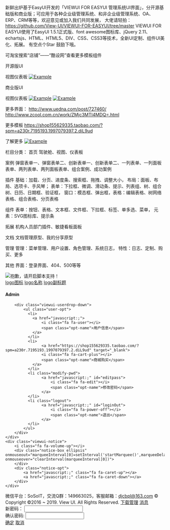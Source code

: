 新鲜出炉基于EasyUI开发的「VIEWUI FOR EASYUI 管理系统UI界面」，分开源基础版和商业版；可应用于各种企业级管理系统、和非企业级管理系统、OA、ERP、CRM等等，欢迎意见或加入我们共同发展，
大佬请轻拍：https://github.com/View-UI/VIEWUI-FOR-EASYUI/tree/master
 VIEWUI FOR EASYUI使用了EasyUI 1.5.1正式版、font awesome图标库、jQuery 2.11、echartsjs、HTML、HTML5、DIV、CSS、CSS3等技术，全新UI定制、组件UI美化、拓展。 有空点个Star 鼓励下哦。
 
可淘宝搜索“店铺”——“酷设网”查看更多模板组件


开源版UI

视图仪表板
[![Example](https://github.com/View-UI/VIEWUI-FOR-EASYUI/blob/master/VIEW_UI_EASYUI/VIEW_UI_EASYUI.png)](https://github.com/View-UI/VIEWUI-FOR-EASYUI/blob/master/VIEW_UI_EASYUI/VIEW_UI_EASYUI.png)

商业版UI

视图仪表板
[![Example](https://github.com/View-UI/VIEWUI-FOR-EASYUI/blob/master/VIEW_UI_EASYUI/VIEW_UI_EASYUI2.png)](https://github.com/View-UI/VIEWUI-FOR-EASYUI/blob/master/VIEW_UI_EASYUI/VIEW_UI_EASYUI2.png)
[![Example](https://github.com/View-UI/VIEWUI-FOR-EASYUI/blob/master/VIEW_UI_EASYUI/VIEW_UI_EASYUI1.png)](https://github.com/View-UI/VIEWUI-FOR-EASYUI/blob/master/VIEW_UI_EASYUI/VIEW_UI_EASYUI1.png)

更多界面：
http://www.uedna.com/post/727460/
http://www.zcool.com.cn/work/ZMjc3MTI4MDQ=.html

更多模板
https://shop155629335.taobao.com/?spm=a230r.7195193.1997079397.2.diL9ud

了解更多
[![Example](https://github.com/View-UI/VIEWUI-FOR-EASYUI/blob/master/VIEW_UI_EASYUI/assets/default/images/hc-code.jpg)](https://github.com/View-UI/VIEWUI-FOR-EASYUI/blob/master/VIEW_UI_EASYUI/assets/default/images/hc-code.jpg)


栏目分类：
首页 驾驶舱、视图、仪表板

案例 弹窗表单一、弹窗表单二、创新表单一、创新表单二、一列表单、一列面板表单、两列表单、两列面板表单、组合案例、成功案例

插件 
基础：加载、分页、进度条、搜索框、拖拽、调整大小， 
布局：面板、布局、选项卡、手风琴； 
表单：下拉框、微调、滑动条、提示、列表组、树、组合树、日历、日期框、验证框， 
窗口：模态框、弹出框，表格：编辑表格、树网络表格、组合表格、分页表格

组件 
表单：按钮、表格、文本框、文件框、下拉框、标签、单多选、菜单， 
元素：SVG图标库、提示条

拓展 机构人员部门插件、敏捷看板面板

文档 文档管理原型、我的分享原型

管理 
管理：菜单管理、用户设置、角色管理、系统日志， 
特性：日志、定制、购买、更多

其他 界面：登录界面、404、500等等

<!DOCTYPE html>
<html lang="en">
<head id="Head1">
<meta charset="utf-8">
<meta content="width=device-width, initial-scale=1.0" name="viewport" />
<meta http-equiv="x-ua-compatible" content="ie=edge">

<title>VIEW_UI_EASYUI</title>
<meta name="KEYWords" contect="VIEWUI,VIEW_UI_EASYUI,EasyUI,后台管理系统,酷设网">
<meta name="description" contect="viewUI基于EasyUI定制的主题皮肤">
<meta name="author" contect="djcbpl@163.com">
<meta property="og:title" content="EasyUI">
<meta property="og:description" content="HTML, CSS, JS">

<!-- Meta -->

<link rel="Bookmark" href="assets/default/images/logoIco.ico" />
<link rel="Shortcut Icon" href="assets/default/images/logoIco.ico" />
<link href="assets/css/reset.css" rel="stylesheet" type="text/css" />
<link href="assets/js/themes/default/easyui.css" rel="stylesheet" type="text/css" />
<link href="assets/css/font-awesome.min.css" rel="stylesheet" type="text/css" />
<link href="assets/css/layout.css" rel="stylesheet" type="text/css" />


</head>
<body class="easyui-layout vui-easyui" scroll="no">
<noscript>
    <div class="bowerPrompt" class="bowerPrompt">
        <img src="assets/images/noscript.gif" alt='抱歉，请开启脚本支持！' />
    </div>
</noscript>
<!-- 头部 -->
<div data-options="region:'north',split:false,border:false,border:false" class="viewui-navheader">
	<!-- header start -->
	<div class="sys-logo">
		<a href="javascript:;" class="logoicon">logo图标</a>
		<a href="javascript:;" class="logo_title">logo名称</a>
		<a class="line"></a>
		<a href="javascript:;" class="e">logo副标题</a>
	</div>
	<!-- 菜单横栏 -->
	<ul class="viewui-navmenu"></ul>
	<div class="viewui-user">
        <div class="user-photo">
            <i class="fa fa-user-circle-o"></i>
        </div>
        <h4 class="user-name ellipsis">Admin</h4>
        <i class="fa fa-angle-down xiala"></i>

        <div class="viewui-userdrop-down">
            <ul class="user-opt">
              <li>
                <a href="javascript:;">
                    <i class="fa fa-user"></i>
                    <span class="opt-name">用户信息</span>
                </a>
              </li>
              <li>
                	<a href="https://shop155629335.taobao.com/?spm=a230r.7195193.1997079397.2.diL9ud" target="_blank">
                    <i class="fa fa-cart-plus"></i>
                    <span class="opt-name">商城购买</span>
                </a>
              </li>
              <li class="modify-pwd">
                    <a href="javascript:;" id="editpass">
                        <i class="fa fa-edit"></i>
                        <span class="opt-name">修改密码</span>
                    </a>
              </li>
              <li class="logout">
                    <a href="javascript:;" id="loginOut">
                        <i class="fa fa-power-off"></i>
                        <span class="opt-name">退出</span>
                    </a>
              </li>
            </ul>
        </div>
    </div>
    <div class="viewui-notice">
		<i class="fa fa-volume-up"></i>
		<div class="notice-box ellipsis" onmouseout="marqueeInterval[0]=setInterval('startMarquee()',marqueeDelay)" onmouseover="clearInterval(marqueeInterval[0])">
		</div>
		<div class="notice-opt">
			<a href="javascript:;" class="fa fa-caret-up"></a>
			<a href="javascript:;" class="fa fa-caret-down"></a>
		</div>
    </div>
</div>
<!-- // 头部 -->

<!-- 版权 -->
<div data-options="region:'south',split:false,border:false" class="copyright">
    <div class="footer">
        <span class="pull-left"> 微信平台：SoSoIT，交流Q群：149663025，客服邮箱：<a href="mailto:djcbpl@163.com?subject=咨询：body=源地址：">djcbpl@163.com</a>  &copy; Copyright ©2016 ~ <font id="timeYear">2019</font>. View UI. All Rights Reserved.</span>
        <span class="pull-right">
            <a href="javascript:;"><i class="fa fa-download"></i> 下载管理</a>
            <a href="javascript:;"><i class="fa fa-volume-up"></i> 消息</a>
        </span>
    </div>
</div>
<!-- // 版权 -->
<!-- 左侧菜单 -->
<div data-options="region:'west',hide:true,split:false,border:false" title="导航菜单" class="LeftMenu" id="west">
    <div id="nav" class="easyui-accordion" data-options="fit:true,border:false"></div>
</div>
<!-- // 左侧菜单 -->

<!-- home -->
<div data-options="region:'center'" id="mainPanle" class="home-panel">
	<div id="layout_center_plan" class="easyui-panel"  data-options="fit:true,style:'{overflow:hidden}',closed:false,closable:true,
	tools:[{
				iconCls:'refresh-panel fa fa-refresh ',
				handler:function(){firstrefresh()}
			}]"
	 style="overflow:hidden">
	</div>

</div>
<!-- // home -->

<!--修改密码窗口-->
<div data-options="collapsible:false,minimizable:false,maximizable:false" id="updatePwd" class="easyui-window updatePwd" title="修改密码">
    <div class="row"> 
      <label for="txtNewPass">新密码：</label>   
      <input class="easyui-validatebox txt01" id="txtNewPass" type="Password" name="name" />   
    </div>   
    <div class="row">   
      <label for="txtRePass">确认密码:</label>   
      <input class="easyui-validatebox txt01" id="txtRePass" type="Password" name="Password" />
    </div>
    <div data-options="region:'south',border:false" class="pwdbtn">
        <a id="btnEp" class="easyui-linkbutton " href="javascript:;" >确定</a> 
        <a id="btnCancel" class="easyui-linkbutton btnDefault" href="javascript:;">取消</a>
    </div>
</div>


<script src="assets/js/jquery2.1.1.js" type="text/javascript"></script>
<script src="assets/js/jquery.easyui.min.js" type="text/javascript"></script>
<script src='assets/js/index2.js' type="text/javascript"></script>
<script src='assets/js/system.menu2.js' type="text/javascript"></script>
<script type="text/javascript">


//绑定 div 的鼠标事件
$('.navmenu-item a').click(function(){
  $('.navmenu-item a').removeClass("active");//清空已经选择的元素
  $(this).addClass("active");
});
    var marqueeContent= [];   //滚动主题
            
    marqueeContent[0]='<a href="javascript:;" class="notice-item ellipsis" target="_blank">新版系统界面正式上线</a>';
    marqueeContent[1]='<a href="javascript:;" class="notice-item ellipsis" target="_blank">欢迎访问淘宝商城酷设设计</a>';
    marqueeContent[2]='<a href="javascript:;" class="notice-item ellipsis" target="_blank">新版上线优惠多多</a>';
    marqueeContent[3]='<a href="javascript:;" class="notice-item ellipsis" target="_blank">主题定制开发咨询</a>';
    marqueeContent[4]='<a href="javascript:;" class="notice-item ellipsis" target="_blank">商城购买该主题呢!</a>';

    var marqueeInterval=[];  //定义一些常用而且要经常用到的变量
    var marqueeId=0;
    var marqueeDelay=4000;
    var marqueeHeight=20;
    function initMarquee() {
     var str=marqueeContent[0];
     $('.notice-box').html('<div>'+str+'</div>');
     marqueeBox = $('.notice-box')[0];
     marqueeId++;
     marqueeInterval[0]=setInterval(startMarquee,marqueeDelay);
     }
    function startMarquee() {
     var str=marqueeContent[marqueeId];
      marqueeId++;
     if(marqueeId>=marqueeContent.length) marqueeId=0;
     if(marqueeBox.childNodes.length==1) {
      var nextLine=document.createElement('DIV');
      nextLine.innerHTML=str;
      marqueeBox.appendChild(nextLine);
      }
     else {
      marqueeBox.childNodes[0].innerHTML=str;
      marqueeBox.appendChild(marqueeBox.childNodes[0]);
      marqueeBox.scrollTop=0;
      }
     clearInterval(marqueeInterval[1]);
     marqueeInterval[1]=setInterval(scrollMarquee,10);
     }
    function scrollMarquee() {
     marqueeBox.scrollTop++;
     if(marqueeBox.scrollTop%marqueeHeight==marqueeHeight){
      clearInterval(marqueeInterval[1]);
      }
     }
    initMarquee();

</script>
</body>
</html>


<script type="text/javascript">
var _menus_oneLeve=[{"menuid":"0","menuname":"首页","icon":"fa-home"},{"menuid":"1","menuname":"成功案例","icon":"fa-trophy"},{"menuid":"2","menuname":"特效组件","icon":"fa-inbox"},{"menuid":"3","menuname":"文档帮助","icon":"fa-suitcase"},{"menuid":"4","menuname":"系统管理","icon":"fa-dropbox"}];
var _menus=[
    {"menuid":"00","icon":"fa-trophy","menuname":"成功案例管理",parentMenu:'0',
        "menus":[{"menuid":"000","menuname":"视图","icon":"fa-dashboard","url":"kanban.html"},
                {"menuid":"001","menuname":"仪表盘","icon":"fa-delicious","url":"dashboard.html"}
            ]},{
     "menuid":"01","icon":"fa-television","menuname":"表单成功案例",parentMenu:'0',
        "menus":[{"menuid":"010","menuname":"代办事项","icon":"fa-tty","url":"https://item.taobao.com/item.htm?id=545823027227"},
                {"menuid":"011","menuname":"公告通知","icon":"fa-volume-up","url":""}
            ]
    },
	{"menuid":"11","icon":"fa-trophy","menuname":"成功案例管理",parentMenu:'1',
		"menus":[{"menuid":"110","menuname":"弹窗表单一","icon":"fa-window-restore","url":"demo/form-success-popup1.html"},
                {"menuid":"111","menuname":"弹窗表单二","icon":"fa-window-restore","url":"demo/form-success-popup2.html"},
                {"menuid":"112","menuname":"创新表单一","icon":"fa-window-maximize","url":"demo/form-success1.html"},
                {"menuid":"113","menuname":"创新表单二","icon":"fa-window-maximize","url":"demo/form-success2.html"},
                {"menuid":"114","menuname":"一列表单","icon":"fa-align-center","url":"demo/form1.html"},
                {"menuid":"115","menuname":"一列面板表单","icon":"fa-align-center","url":"demo/form2.html"},
                {"menuid":"116","menuname":"两列表单","icon":"fa-columns","url":"demo/form2-column.html"},
                {"menuid":"117","menuname":"两列面板表单","icon":"fa-columns","url":"demo/form2-column2.html"},
			]},{
     "menuid":"12","icon":"fa-television","menuname":"表单成功案例",parentMenu:'1',
        "menus":[{"menuid":"120","menuname":"网站作品案例","icon":"fa-globe","url":"https://item.taobao.com/item.htm?id=545823027227"},
                {"menuid":"121","menuname":"设计作品","icon":"fa-laptop","url":"http://www.uimaker.com/member/index.php?uid=poya"},
                {"menuid":"122","menuname":"成功作品","icon":"fa-laptop","url":"http://www.uedna.com/user/33963/"},
                {"menuid":"122","menuname":"金典案例","icon":"fa-laptop","url":"http://www.zcool.com.cn/u/16062070"}
            ]
    },
	{"menuid":"21","icon":"fa-plug","menuname":"系统插件管理",parentMenu:'2',
		"menus":[
            {"menuid":"210","menuname":"下拉按钮","icon":"fa-toggle-down","url":"demo/msgTip.html"},
            {"menuid":"211","menuname":"提示条","icon":"fa-puzzle-piece","url":"demo/msgTip.html"},
            {"menuid":"212","menuname":"模态框","icon":"fa-desktop","url":"demo/msgTip.html"},
            {"menuid":"213","menuname":"弹出框","icon":"fa-window-restore","url":"demo/msgTip.html"},
            {"menuid":"214","menuname":"日历","icon":"fa-calendar","url":"demo/msgTip.html"},
            {"menuid":"215","menuname":"下拉框","icon":"fa-chevron-circle-down","url":"demo/msgTip.html"},
            {"menuid":"216","menuname":"选项卡","icon":"fa-laptop","url":"demo/msgTip.html"},
            {"menuid":"217","menuname":"按钮","icon":"fa-square","url":"demo/msgTip.html"},
            {"menuid":"218","menuname":"表格","icon":"fa-th","url":"demo/msgTip.html"},
            {"menuid":"219","menuname":"EasyUI表格","icon":"fa-th","url":"demo/msgTip.html"}
		]
	},
	{"menuid":"22","icon":"fa-cubes","menuname":"系统组件管理",parentMenu:'2',
		"menus":[{"menuid":"220","menuname":"SVG图标库","icon":"fa-dot-circle-o","url":"demo/inonSvg.html"},
			{"menuid":"221","menuname":"输入框类","icon":"fa-sticky-note","url":"demo/msgTip.html"},
            {"menuid":"222","menuname":"手风琴","icon":"fa-window-minimize","url":"demo/msgTip.html"},
            {"menuid":"223","menuname":"分页","icon":"fa-sort-numeric-asc","url":"demo/msgTip.html"},
            {"menuid":"224","menuname":"标签","icon":"fa-bookmark","url":"demo/msgTip.html"},
            {"menuid":"225","menuname":"缩略图","icon":"fa-image","url":"demo/msgTip.html"},
            {"menuid":"226","menuname":"警告框","icon":"fa-warning","url":"demo/msgTip.html"},
            {"menuid":"227","menuname":"进度条","icon":"fa-sliders","url":"demo/msgTip.html"},
            {"menuid":"228","menuname":"列表组","icon":"fa-navicon","url":"demo/msgTip.html"},
            {"menuid":"229","menuname":"面版","icon":"fa-th-large","url":"demo/msgTip.html"},
            {"menuid":"2201","menuname":"树","icon":"fa-sitemap","url":"comp/msgTip.html"}
		]
	},
    {"menuid":"31","icon":"fa-suitcase","menuname":"文档管理",parentMenu:'3',
    	"menus":[{"menuid":"311","menuname":"全部文档","icon":"fa-inbox","url":"demo/msgTip.html"},
    			{"menuid":"312","menuname":"我的分享","icon":"fa-share-alt-square","url":"demo/msgTip.html"}
    		]
    	},
	{"menuid":"41","icon":"fa-dashboard","menuname":"系统仪表板",parentMenu:'4',
		"menus":[
			{"menuid":"411","menuname":"系统管理","icon":"fa-id-card","url":"demo/resource.html"},
			{"menuid":"412","menuname":"表单示例","icon":"fa-users","url":"demo/msgTip.html"},
			{"menuid":"413","menuname":"角色管理","icon":"fa-address-card","url":"demo/msgTip.html"},
			{"menuid":"414","menuname":"权限设置","icon":"fa-user-plus","url":"demo/msgTip.html"},
			{"menuid":"415","menuname":"升级日志","icon":"fa-list","url":"https://blog.csdn.net/DJCBPL/article/details/80281869"}
		]
	}
		
];

    //设置登录窗口
    function openPwd() {$('#updatePwd').window({title: '修改密码', width: 300, modal: true, shadow: true, closed: true, height: 160, resizable:false }); }
    //关闭登录窗口
    function closePwd() {$('#updatePwd').window('close');}

    //修改密码
    function serverLogin() {
        var $newpass = $('#txtNewPass');
        var $rePass = $('#txtRePass');

        if ($newpass.val() == '') {
            msgShow('系统提示', '请输入密码！', 'admin');
            return false;
        }
        if ($rePass.val() == '') {
            msgShow('系统提示', '请在一次输入密码！', 'admin');
            return false;
        }

        if ($newpass.val() != $rePass.val()) {
            msgShow('系统提示', '两次密码不一至！请重新输入', 'admin');
            return false;
        }

        $.post('/ajax=' + $newpass.val(), function(msg) {
            msgShow('系统提示', '恭喜，密码修改成功！<br>您的新密码为：' + msg, 'info');
            $newpass.val('');
            $rePass.val('');
            close();
        })
        
    }

    $(function() {
        openPwd();

        $('#editpass').click(function(){$('#updatePwd').window('open');});

        $('#btnEp').click(function(){serverLogin();});

		$('#btnCancel').click(function(){closePwd();});

        $('#loginOut').click(function() {
            $.messager.confirm('系统提示', '您确定要退出本次登录吗?', function(r) {

                if (r) {
                    location.href = 'login.html';
                }
            });
        })
    });

$(function(){var mydate = new Date(); var tm=mydate.getFullYear(); $("#timeYear").text(tm); });
</script>
